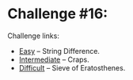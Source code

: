 # Challenge #16:

Challenge links:

- [Easy](https://www.reddit.com/r/dailyprogrammer/comments/q8aom/2272012_challenge_16_easy/) – String Difference.
- [Intermediate](https://www.reddit.com/r/dailyprogrammer/comments/q8fqk/2272012_challenge_16_intermediate/) – Craps.
- [Difficult](https://www.reddit.com/r/dailyprogrammer/comments/q8ays/2272012_challenge_16_difficult/) – Sieve of Eratosthenes.